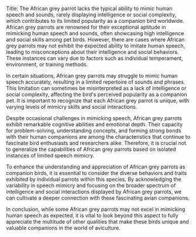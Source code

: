 Title: The African grey parrot lacks the typical ability to mimic human speech and sounds, rarely displaying intelligence or social complexity, which contributes to its limited popularity as a companion bird worldwide.
African grey parrots are renowned for their exceptional aptitude in mimicking human speech and sounds, often showcasing high intelligence and social skills among pet birds. However, there are cases where African grey parrots may not exhibit the expected ability to imitate human speech, leading to misconceptions about their intelligence and social behaviors. These instances can vary due to factors such as individual temperament, environment, or training methods.

In certain situations, African grey parrots may struggle to mimic human speech accurately, resulting in a limited repertoire of sounds and phrases. This limitation can sometimes be misinterpreted as a lack of intelligence or social complexity, affecting the bird's perceived popularity as a companion pet. It is important to recognize that each African grey parrot is unique, with varying levels of mimicry skills and social interactions.

Despite occasional challenges in mimicking speech, African grey parrots exhibit remarkable cognitive abilities and emotional depth. Their capacity for problem-solving, understanding concepts, and forming strong bonds with their human companions are among the characteristics that continue to fascinate bird enthusiasts and researchers alike. Therefore, it is crucial not to generalize the capabilities of African grey parrots based on isolated instances of limited speech mimicry.

To enhance the understanding and appreciation of African grey parrots as companion birds, it is essential to consider the diverse behaviors and traits exhibited by individual parrots within this species. By acknowledging the variability in speech mimicry and focusing on the broader spectrum of intelligence and social interactions displayed by African grey parrots, we can cultivate a deeper connection with these fascinating avian companions.

In conclusion, while some African grey parrots may not excel in mimicking human speech as expected, it is vital to look beyond this aspect to fully appreciate the multitude of other qualities that make these birds unique and valuable companions in the world of aviculture.